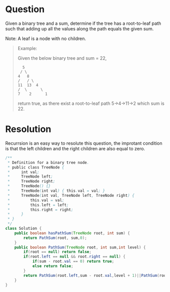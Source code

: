 # Question
Given a binary tree and a sum, determine if the tree has a root-to-leaf path such that adding up all the values along the path equals the given sum.

Note: A leaf is a node with no children.

> Example:
> 
> Given the below binary tree and sum = 22,  
> 
>       5  
>      / \  
>     4   8  
>     /   / \  
>     11  13  4   
>     /  \      \  
>     7    2      1  
> return true, as there exist a root-to-leaf path 5->4->11->2 which sum is 22.

# Resolution

Recurrsion is an easy way to resolute this question, the improtant condition is that the left children and the right children are also equal to zero. 
```java
/**
 * Definition for a binary tree node.
 * public class TreeNode {
 *     int val;
 *     TreeNode left;
 *     TreeNode right;
 *     TreeNode() {}
 *     TreeNode(int val) { this.val = val; }
 *     TreeNode(int val, TreeNode left, TreeNode right) {
 *         this.val = val;
 *         this.left = left;
 *         this.right = right;
 *     }
 * }
 */
class Solution {
    public boolean hasPathSum(TreeNode root, int sum) {
        return PathSum(root, sum,0);
    }
    public boolean PathSum(TreeNode root, int sum,int level) {
        if(root == null) return false;
        if(root.left == null && root.right == null) {
            if(sum - root.val == 0) return true;
            else return false;
        }
        return PathSum(root.left,sum - root.val,level + 1)||PathSum(root.right,sum - root.val,level + 1);
    }
}
```